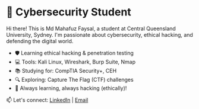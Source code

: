 # 🔐 Cybersecurity Student

Hi there! This is Md Mahafuz Faysal, a student at Central Queensland University, Sydney.
I'm passionate about cybersecurity, ethical hacking, and defending the digital world.  

- 🛡️ Learning ethical hacking & penetration testing  
- 💻 Tools: Kali Linux, Wireshark, Burp Suite, Nmap  
- 📚 Studying for: CompTIA Security+, CEH  
- 🔍 Exploring: Capture The Flag (CTF) challenges  
- 🧠 Always learning, always hacking (ethically)!

📫 Let's connect: [LinkedIn](https://www.linkedin.com/in/mahafuzfaysal2104/) | [Email](mdmahafuzfaysal@email.com)
